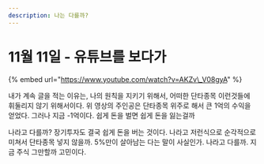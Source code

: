 ```yaml
---
description: 나는 다를까?
---
```


# 11월 11일 - 유튜브를 보다가

{% embed url="https://www.youtube.com/watch?v=AKZv\_V08gyA" %}

내가 계속 글을 적는 이유는, 나의 원칙을 지키기 위해서, 어떠한 단타종목 이런것들에 휘둘리지 않기 위해서이다. 위 영상의 주인공은 단타종목 위주로 해서 큰 1억의 수익을 얻었다. 그러나 지금 -1억이다. 쉽게 돈을 벌면 쉽게 돈을 잃는걸까

나라고 다를까? 장기투자도 결국 쉽게 돈을 버는 것이다. 나라고 저런식으로 순각적으로 미쳐서 단타종목 넣지 않을까. 5%만이 살아남는 다는 말이 사실인가. 나라고 다를까. 지금 주식 그만할까 고민이다.



